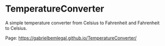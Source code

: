 # TemperatureConverter
A simple temperature converter from Celsius to Fahrenheit and Fahrenheit to Celsius.

Page: https://gabrielbemlegal.github.io/TemperatureConverter/
